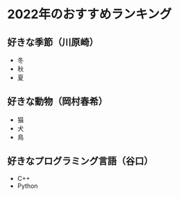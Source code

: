 # 2022年のおすすめランキング


## 好きな季節（川原崎）

- 冬
- 秋
- 夏


## 好きな動物（岡村春希）
- 猫
- 犬
- 鳥


## 好きなプログラミング言語（谷口）
- C++
- Python
